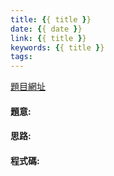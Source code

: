 ```yaml
---
title: {{ title }}
date: {{ date }}
link: {{ title }}
keywords: {{ title }}
tags:
---
```

[題目網址](https://chucs.github.io/site/)
<!-- more -->

#### 題意:

#### 思路:

#### 程式碼: